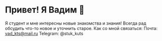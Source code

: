 # Привет! Я Вадим 👋

Я студент и мне интересны новые знакомства и знания! Всегда рад обсудить что-то новое и уточнить старое.
Как со мной связаться: 
Почта: vad_kts@mail.ru
Telegram: @stuk_kuts

